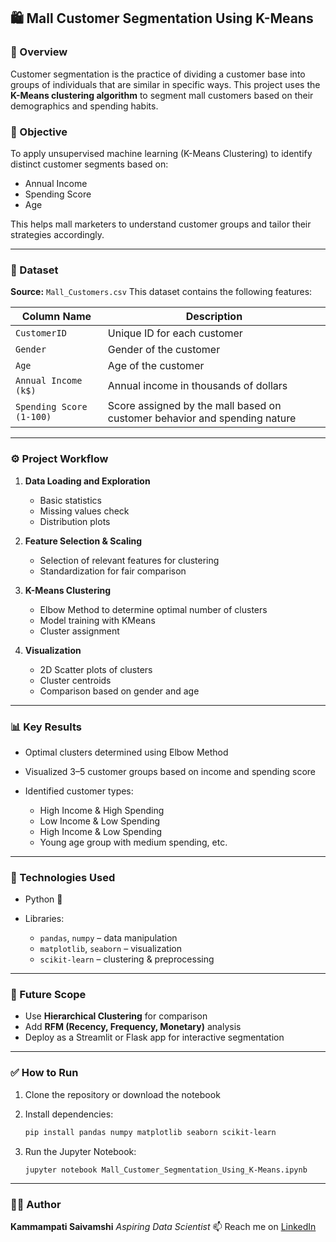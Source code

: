 ## 🛍️ Mall Customer Segmentation Using K-Means

### 📌 Overview

Customer segmentation is the practice of dividing a customer base into groups of individuals that are similar in specific ways. This project uses the **K-Means clustering algorithm** to segment mall customers based on their demographics and spending habits.

### 🎯 Objective

To apply unsupervised machine learning (K-Means Clustering) to identify distinct customer segments based on:

* Annual Income
* Spending Score
* Age

This helps mall marketers to understand customer groups and tailor their strategies accordingly.

---

### 📂 Dataset

**Source:** `Mall_Customers.csv`
This dataset contains the following features:

| Column Name              | Description                                                               |
| ------------------------ | ------------------------------------------------------------------------- |
| `CustomerID`             | Unique ID for each customer                                               |
| `Gender`                 | Gender of the customer                                                    |
| `Age`                    | Age of the customer                                                       |
| `Annual Income (k$)`     | Annual income in thousands of dollars                                     |
| `Spending Score (1-100)` | Score assigned by the mall based on customer behavior and spending nature |

---

### ⚙️ Project Workflow

1. **Data Loading and Exploration**

   * Basic statistics
   * Missing values check
   * Distribution plots

2. **Feature Selection & Scaling**

   * Selection of relevant features for clustering
   * Standardization for fair comparison

3. **K-Means Clustering**

   * Elbow Method to determine optimal number of clusters
   * Model training with KMeans
   * Cluster assignment

4. **Visualization**

   * 2D Scatter plots of clusters
   * Cluster centroids
   * Comparison based on gender and age

---

### 📊 Key Results

* Optimal clusters determined using Elbow Method
* Visualized 3–5 customer groups based on income and spending score
* Identified customer types:

  * High Income & High Spending
  * Low Income & Low Spending
  * High Income & Low Spending
  * Young age group with medium spending, etc.

---

### 📌 Technologies Used

* Python 🐍
* Libraries:

  * `pandas`, `numpy` – data manipulation
  * `matplotlib`, `seaborn` – visualization
  * `scikit-learn` – clustering & preprocessing

---

### 📎 Future Scope

* Use **Hierarchical Clustering** for comparison
* Add **RFM (Recency, Frequency, Monetary)** analysis
* Deploy as a Streamlit or Flask app for interactive segmentation

---

### ✅ How to Run

1. Clone the repository or download the notebook
2. Install dependencies:

   ```bash
   pip install pandas numpy matplotlib seaborn scikit-learn
   ```
3. Run the Jupyter Notebook:

   ```
   jupyter notebook Mall_Customer_Segmentation_Using_K-Means.ipynb
   ```

---

### 🙋‍♂️ Author

**Kammampati Saivamshi**
*Aspiring Data Scientist*
📫 Reach me on [LinkedIn](https://www.linkedin.com)


